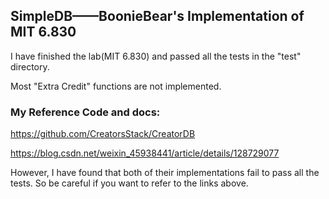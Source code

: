 ## SimpleDB——BoonieBear's Implementation of MIT 6.830

I have finished the lab(MIT 6.830) and passed all the tests in the "test" directory.

Most "Extra Credit" functions are not implemented. 

### My Reference Code and docs:
https://github.com/CreatorsStack/CreatorDB

https://blog.csdn.net/weixin_45938441/article/details/128729077

However, I have found that both of their implementations fail to pass all the tests. So be careful if you 
want to refer to the links above.